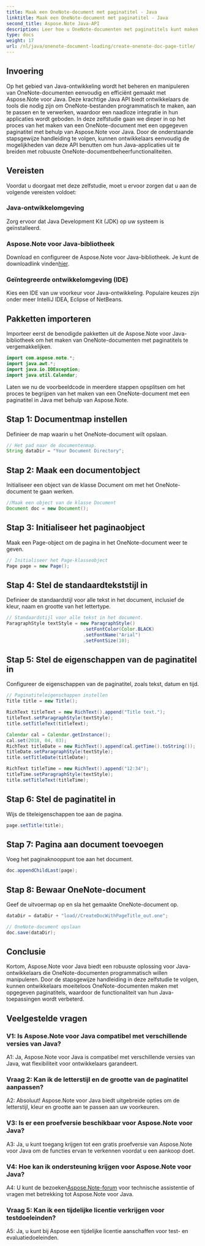```yaml
---
title: Maak een OneNote-document met paginatitel - Java
linktitle: Maak een OneNote-document met paginatitel - Java
second_title: Aspose.Note Java-API
description: Leer hoe u OneNote-documenten met paginatitels kunt maken in Java met behulp van Aspose.Note voor Java. Uitgebreide tutorial met codevoorbeelden.
type: docs
weight: 17
url: /nl/java/onenote-document-loading/create-onenote-doc-page-title/
---
```

## Invoering

Op het gebied van Java-ontwikkeling wordt het beheren en manipuleren van OneNote-documenten eenvoudig en efficiënt gemaakt met Aspose.Note voor Java. Deze krachtige Java API biedt ontwikkelaars de tools die nodig zijn om OneNote-bestanden programmatisch te maken, aan te passen en te verwerken, waardoor een naadloze integratie in hun applicaties wordt geboden. In deze zelfstudie gaan we dieper in op het proces van het maken van een OneNote-document met een opgegeven paginatitel met behulp van Aspose.Note voor Java. Door de onderstaande stapsgewijze handleiding te volgen, kunnen ontwikkelaars eenvoudig de mogelijkheden van deze API benutten om hun Java-applicaties uit te breiden met robuuste OneNote-documentbeheerfunctionaliteiten.

## Vereisten

Voordat u doorgaat met deze zelfstudie, moet u ervoor zorgen dat u aan de volgende vereisten voldoet:

### Java-ontwikkelomgeving

Zorg ervoor dat Java Development Kit (JDK) op uw systeem is geïnstalleerd.

### Aspose.Note voor Java-bibliotheek

 Download en configureer de Aspose.Note voor Java-bibliotheek. Je kunt de downloadlink vinden[hier](https://releases.aspose.com/note/java/).

### Geïntegreerde ontwikkelomgeving (IDE)

Kies een IDE van uw voorkeur voor Java-ontwikkeling. Populaire keuzes zijn onder meer IntelliJ IDEA, Eclipse of NetBeans.

## Pakketten importeren

Importeer eerst de benodigde pakketten uit de Aspose.Note voor Java-bibliotheek om het maken van OneNote-documenten met paginatitels te vergemakkelijken.

```java
import com.aspose.note.*;
import java.awt.*;
import java.io.IOException;
import java.util.Calendar;
```

Laten we nu de voorbeeldcode in meerdere stappen opsplitsen om het proces te begrijpen van het maken van een OneNote-document met een paginatitel in Java met behulp van Aspose.Note.

## Stap 1: Documentmap instellen

Definieer de map waarin u het OneNote-document wilt opslaan.

```java
// Het pad naar de documentenmap.
String dataDir = "Your Document Directory";
```

## Stap 2: Maak een documentobject

Initialiseer een object van de klasse Document om met het OneNote-document te gaan werken.

```java
//Maak een object van de klasse Document
Document doc = new Document();
```

## Stap 3: Initialiseer het paginaobject

Maak een Page-object om de pagina in het OneNote-document weer te geven.

```java
// Initialiseer het Page-klasseobject
Page page = new Page();
```

## Stap 4: Stel de standaardtekststijl in

Definieer de standaardstijl voor alle tekst in het document, inclusief de kleur, naam en grootte van het lettertype.

```java
// Standaardstijl voor alle tekst in het document.
ParagraphStyle textStyle = new ParagraphStyle()
                            .setFontColor(Color.BLACK)
                            .setFontName("Arial")
                            .setFontSize(10);
```

## Stap 5: Stel de eigenschappen van de paginatitel in

Configureer de eigenschappen van de paginatitel, zoals tekst, datum en tijd.

```java
// Paginatiteleigenschappen instellen
Title title = new Title();

RichText titleText = new RichText().append("Title text.");
titleText.setParagraphStyle(textStyle);
title.setTitleText(titleText);

Calendar cal = Calendar.getInstance();
cal.set(2018, 04, 03);
RichText titleDate = new RichText().append(cal.getTime().toString());
titleDate.setParagraphStyle(textStyle);
title.setTitleDate(titleDate);

RichText titleTime = new RichText().append("12:34");
titleTime.setParagraphStyle(textStyle);
title.setTitleText(titleTime);
```

## Stap 6: Stel de paginatitel in

Wijs de titeleigenschappen toe aan de pagina.

```java
page.setTitle(title);
```

## Stap 7: Pagina aan document toevoegen

Voeg het paginaknooppunt toe aan het document.

```java
doc.appendChildLast(page);
```

## Stap 8: Bewaar OneNote-document

Geef de uitvoermap op en sla het gemaakte OneNote-document op.

```java
dataDir = dataDir + "load//CreateDocWithPageTitle_out.one";

// OneNote-document opslaan
doc.save(dataDir);
```

## Conclusie

Kortom, Aspose.Note voor Java biedt een robuuste oplossing voor Java-ontwikkelaars die OneNote-documenten programmatisch willen manipuleren. Door de stapsgewijze handleiding in deze zelfstudie te volgen, kunnen ontwikkelaars moeiteloos OneNote-documenten maken met opgegeven paginatitels, waardoor de functionaliteit van hun Java-toepassingen wordt verbeterd.

## Veelgestelde vragen

### V1: Is Aspose.Note voor Java compatibel met verschillende versies van Java?

A1: Ja, Aspose.Note voor Java is compatibel met verschillende versies van Java, wat flexibiliteit voor ontwikkelaars garandeert.

### Vraag 2: Kan ik de letterstijl en de grootte van de paginatitel aanpassen?

A2: Absoluut! Aspose.Note voor Java biedt uitgebreide opties om de letterstijl, kleur en grootte aan te passen aan uw voorkeuren.

### V3: Is er een proefversie beschikbaar voor Aspose.Note voor Java?

A3: Ja, u kunt toegang krijgen tot een gratis proefversie van Aspose.Note voor Java om de functies ervan te verkennen voordat u een aankoop doet.

### V4: Hoe kan ik ondersteuning krijgen voor Aspose.Note voor Java?

A4: U kunt de bezoeken[Aspose.Note-forum](https://forum.aspose.com/c/note/28) voor technische assistentie of vragen met betrekking tot Aspose.Note voor Java.

### Vraag 5: Kan ik een tijdelijke licentie verkrijgen voor testdoeleinden?

A5: Ja, u kunt bij Aspose een tijdelijke licentie aanschaffen voor test- en evaluatiedoeleinden.